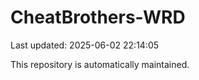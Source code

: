 # CheatBrothers-WRD

Last updated: 2025-06-02 22:14:05

This repository is automatically maintained.
